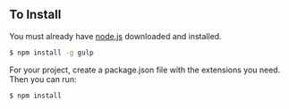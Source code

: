 ## To Install

You must already have [node.js](http://nodejs.org/download) downloaded and installed.

```bash
$ npm install -g gulp
```

For your project, create a package.json file with the extensions you need. Then you can run:

```bash
$ npm install
```

